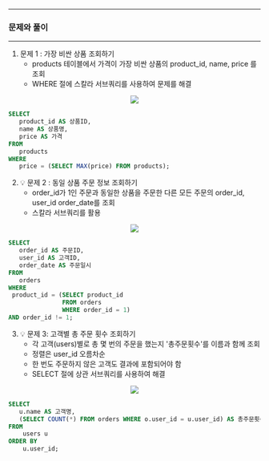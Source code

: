 -----
### 문제와 풀이
-----
1. 문제 1 : 가장 비싼 상품 조회하기
   - products 테이블에서 가격이 가장 비싼 상품의 product_id, name, price 를 조회
   - WHERE 절에 스칼라 서브쿼리를 사용하여 문제를 해결
<div align="center">
<img src="https://github.com/user-attachments/assets/737bdf2b-4389-41a1-9a74-02d86ad78990">
</div>

```sql
SELECT
   product_id AS 상품ID,
   name AS 상품명,
   price AS 가격
FROM
   products
WHERE
   price = (SELECT MAX(price) FROM products);
```

2. 💡 문제 2 : 동일 상품 주문 정보 조회하기
   - order_id가 1인 주문과 동일한 상품을 주문한 다른 모든 주문의 order_id, user_id  order_date를 조회
   - 스칼라 서브쿼리를 활용
<div align="center">
<img src="https://github.com/user-attachments/assets/f7d7d4bb-6189-45a3-8a26-6016dbf78edf">
</div>

```sql
SELECT
   order_id AS 주문ID,
   user_id AS 고객ID,
   order_date AS 주문일시
FROM
   orders
WHERE
 product_id = (SELECT product_id
               FROM orders
               WHERE order_id = 1)
AND order_id != 1;
```

3. 💡 문제 3: 고객별 총 주문 횟수 조회하기
   - 각 고객(users)별로 총 몇 번의 주문을 했는지 '총주문횟수'를 이름과 함께 조회
   - 정렬은 user_id 오름차순
   - 한 번도 주문하지 않은 고객도 결과에 포함되어야 함
   - SELECT 절에 상관 서브쿼리를 사용하여 해결
<div align="center">
<img src="https://github.com/user-attachments/assets/36116bd0-9425-4cbc-8905-c3de6570dbb0">
</div>

```sql
SELECT
   u.name AS 고객명,
   (SELECT COUNT(*) FROM orders WHERE o.user_id = u.user_id) AS 총주문횟수
FROM
    users u
ORDER BY
    u.user_id;
```
